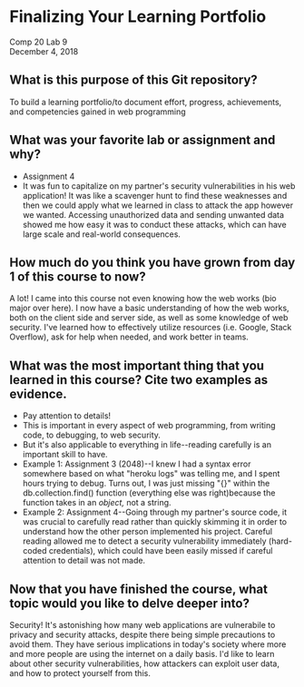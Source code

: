 # Finalizing Your Learning Portfolio

Comp 20 Lab 9  
December 4, 2018

## What is this purpose of this Git repository? 
To build a learning portfolio/to document effort, progress, achievements, and competencies gained in web programming

## What was your favorite lab or assignment and why?
* Assignment 4
* It was fun to capitalize on my partner's security vulnerabilities in his web application! It was like a scavenger hunt to find these weaknesses and then we could apply what we learned in class to attack the app however we wanted. Accessing unauthorized data and sending unwanted data showed me how easy it was to conduct these attacks, which can have large scale and real-world consequences.

## How much do you think you have grown from day 1 of this course to now?
A lot! I came into this course not even knowing how the web works (bio major over here). I now have a basic understanding of how the web works, both on the client side and server side, as well as some knowledge of web security. I've learned how to effectively utilize resources (i.e. Google, Stack Overflow), ask for help when needed, and work better in teams. 

## What was the most important thing that you learned in this course? Cite two examples as evidence.
* Pay attention to details!
* This is important in every aspect of web programming, from writing code, to debugging, to web security. 
* But it's also applicable to everything in life--reading carefully is an important skill to have.
* Example 1: Assignment 3 (2048)--I knew I had a syntax error somewhere based on what "heroku logs" was telling me, and I spent hours trying to debug. Turns out, I was just missing "{}" within the db.collection.find() function (everything else was right)because the function takes in an *object,* not a string.
* Example 2: Assignment 4--Going through my partner's source code, it was crucial to carefully read rather than quickly skimming it in order to understand how the other person implemented his project. Careful reading allowed me to detect a security vulnerability immediately (hard-coded credentials), which could have been easily missed if careful attention to detail was not made.

## Now that you have finished the course, what topic would you like to delve deeper into?
Security! It's astonishing how many web applications are vulnerabile to privacy and security attacks, despite there being simple precautions to avoid them. They have serious implications in today's society where more and more people are using the internet on a daily basis. I'd like to learn about other security vulnerabilities, how attackers can exploit user data, and how to protect yourself from this. 